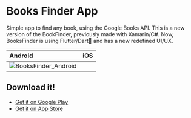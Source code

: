 # Books Finder App

Simple app to find any book, using the Google Books API.
This is a new version of the BookFinder, previously made with Xamarin/C#. Now, BooksFinder is using Flutter/Dart💙 and has a new redefined UI/UX.

| Android |  iOS  |
|:-----|:--------:|
| ![BooksFinder_Android](https://user-images.githubusercontent.com/51084681/227804536-ed16b8b0-e479-429a-af56-8dc62a6ffb80.gif) |  |

## Download it!
- [Get it on Google Play](https://play.google.com/store/apps/details?id=com.nadislat.books_finder_app)
- [Get it on App Store](https://docs.flutter.dev/cookbook)
